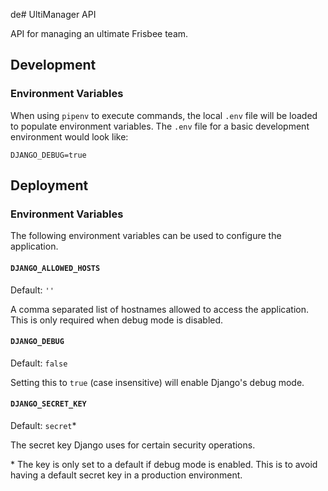 de# UltiManager API

API for managing an ultimate Frisbee team.

## Development

### Environment Variables

When using `pipenv` to execute commands, the local `.env` file will be loaded to populate environment variables. The `.env` file for a basic development environment would look like:

```
DJANGO_DEBUG=true
```

## Deployment

### Environment Variables

The following environment variables can be used to configure the application.

#### `DJANGO_ALLOWED_HOSTS`

Default: `''`

A comma separated list of hostnames allowed to access the application. This is only required when debug mode is disabled.

#### `DJANGO_DEBUG`

Default: `false`

Setting this to `true` (case insensitive) will enable Django's debug mode.

#### `DJANGO_SECRET_KEY`

Default: `secret`\*

The secret key Django uses for certain security operations.

\* The key is only set to a default if debug mode is enabled. This is to avoid having a default secret key in a production environment.
